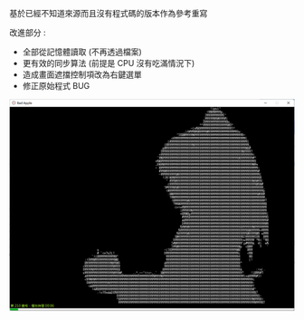 基於已經不知道來源而且沒有程式碼的版本作為參考重寫

改進部分 :
+ 全部從記憶體讀取 (不再透過檔案)
+ 更有效的同步算法 (前提是 CPU 沒有吃滿情況下)
+ 造成畫面遮擋控制項改為右鍵選單
+ 修正原始程式 BUG

![image](https://raw.githubusercontent.com/QuiltMeow/BadApple/main/Image.png?raw=true)